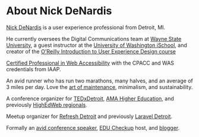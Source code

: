 # About Nick DeNardis

[Nick DeNardis](https://twitter.com/nickdenardis) is a user experience professional from Detroit, MI.

He currently oversees the Digital Communications team at [Wayne State University](https://wayne.edu/), a guest instructor at the [University of Washington iSchool](https://ischool.uw.edu), and creator of the [O'Reilly Introduction to User Experience Design course](https://www.oreilly.com/library/view/introduction-to-user/9780137534463/)

[Certified Professional in Web Accessibility](https://www.accessibilityassociation.org/cpwa) with the CPACC and WAS credentials from IAAP.

An avid runner who has run two marathons, many halves, and an average of 3 miles per day. Love the [art of maintenance](https://www.instagram.com/devhomeownership/), minimalism, and sustainability.

A conference organizer for [TEDxDetroit](https://tedxdetroit.com), [AMA Higher Education](https://www.ama.org/events/conference/2020-ama-symposium-for-the-marketing-of-higher-education-november-15-18-chicago/), and previously [HighEdWeb regionals](https://www.highedweb.org/).

Meetup organizer for [Refresh Detroit](https://refreshdetroit.org/) and previously [Laravel Detroit](https://twitter.com/detroitlaravel).

Formally an [avid conference speaker](https://speakerdeck.com/nickdenardis), [EDU Checkup](https://educheckup.com) host, and [blogger](https://blogs.wayne.edu/web/).